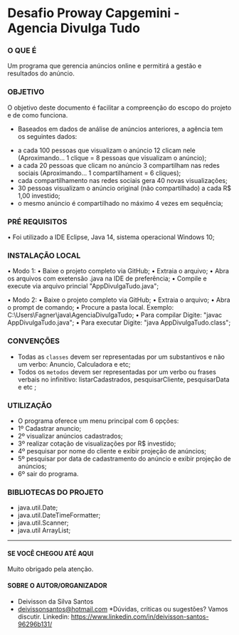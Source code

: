 # Desafio Proway Capgemini - Agencia Divulga Tudo

### O QUE É
Um programa que gerencia anúncios online e permitirá a gestão e resultados do anúncio.

### OBJETIVO
O objetivo deste documento é facilitar a compreenção do escopo do projeto e de como funciona.

- Baseados em dados de análise de anúncios anteriores, a agência tem os seguintes dados:
* a cada 100 pessoas que visualizam o anúncio 12 clicam nele (Aproximando... 1 clique = 8 pessoas que visualizam o anúncio);
* a cada 20 pessoas que clicam no anúncio 3 compartilham nas redes sociais (Aproximando... 1 compartilhament = 6 cliques);
* cada compartilhamento nas redes sociais gera 40 novas visualizações;
* 30 pessoas visualizam o anúncio original (não compartilhado) a cada R$ 1,00 investido;
* o mesmo anúncio é compartilhado no máximo 4 vezes em sequência;

### PRÉ REQUISITOS
• Foi utilizado a IDE Eclipse, Java 14, sistema operacional Windows 10;

### INSTALAÇÃO LOCAL
• Modo 1:
• Baixe o projeto completo via GitHub;
• Extraia o arquivo;
• Abra os arquivos com exetensão .java na IDE de preferência;
• Compile e execute via arquivo princial "AppDivulgaTudo.java";

• Modo 2:
• Baixe o projeto completo via GitHub;
• Extraia o arquivo;
• Abra o prompt de comando;
• Procure a pasta local. Exemplo: C:\Users\Fagner\java\AgenciaDivulgaTudo;
• Para compilar Digite: "javac AppDivulgaTudo.java";
• Para executar Digite: "java AppDivulgaTudo.class";

### CONVENÇÕES
* Todas as `classes` devem ser representadas por um substantivos e não um verbo: Anuncio, Calculadora e etc;
* Todos os `metodos` devem ser representadas por um verbo ou frases verbais no infinitivo: listarCadastrados, pesquisarCliente, pesquisarData e etc ;

### UTILIZAÇÃO
* O programa oferece um menu principal com 6 opções:
* 1º Cadastrar anuncio;
* 2º visualizar anúncios cadastrados;
* 3º realizar cotação de visualizações por R$ investido;
* 4º pesquisar por nome do cliente e exibir projeção de anúncios;
* 5º pesquisar por data de cadastramento do anúncio e exibir projeção de anúncios;
* 6º sair do programa.

### BIBLIOTECAS DO PROJETO
* java.util.Date;
* java.util.DateTimeFormatter;
* java.util.Scanner;
* java.util ArrayList;

----------------------------
#### SE VOCÊ CHEGOU ATÉ AQUI
Muito obrigado pela atenção.

#### SOBRE O AUTOR/ORGANIZADOR
* Deivisson da Silva Santos
* deivissonsantos@hotmail.com
*Dúvidas, criticas ou sugestões? Vamos discutir. Linkedin: https://www.linkedin.com/in/deivisson-santos-96296b131/
